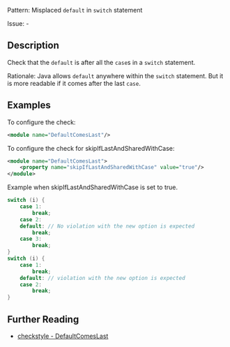 Pattern: Misplaced `default` in `switch` statement

Issue: -

## Description

Check that the `default` is after all the `case`s in a `switch` statement. 

Rationale: Java allows `default` anywhere within the `switch` statement. But it is more readable if it comes after the last `case`. 

## Examples

To configure the check: 


```xml
<module name="DefaultComesLast"/>
```
        

To configure the check for skipIfLastAndSharedWithCase: 


```xml
<module name="DefaultComesLast">
    <property name="skipIfLastAndSharedWithCase" value="true"/>
</module>
```
        

Example when skipIfLastAndSharedWithCase is set to true. 


```java
switch (i) {
    case 1:
        break;
    case 2:
    default: // No violation with the new option is expected
        break;
    case 3:
        break;
}
switch (i) {
    case 1:
        break;
    default: // violation with the new option is expected
    case 2:
        break;
}
```

## Further Reading

* [checkstyle - DefaultComesLast](http://checkstyle.sourceforge.net/config_coding.html#DefaultComesLast)

